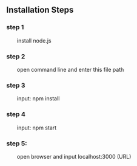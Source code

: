 ## Installation Steps

### step 1
&emsp;&emsp;install node.js

### step 2
&emsp;&emsp;open command line and enter this file path

### step 3
&emsp;&emsp;input: npm install

### step 4
&emsp;&emsp;input: npm start

### step 5:
&emsp;&emsp;open browser and input localhost:3000 (URL)
